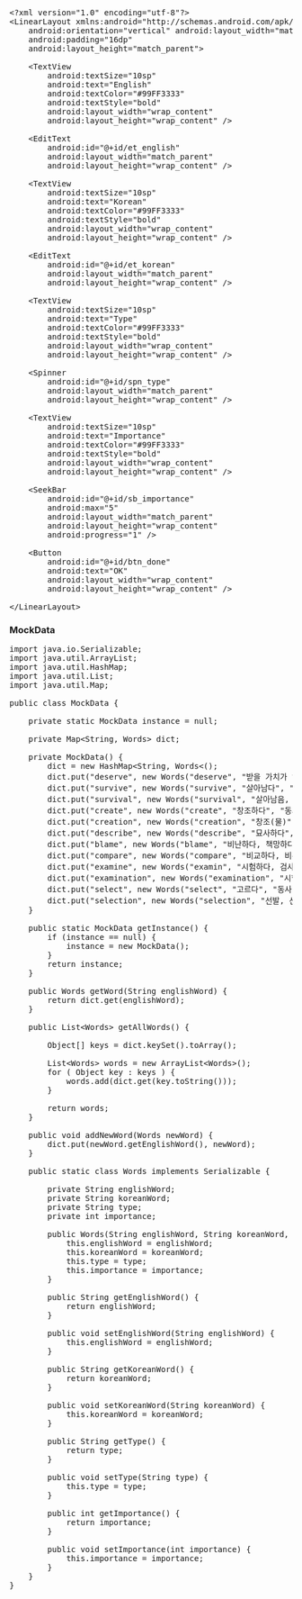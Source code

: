 <pre>
&lt;?xml version="1.0" encoding="utf-8"?&gt;
&lt;LinearLayout xmlns:android="http://schemas.android.com/apk/res/android"
    android:orientation="vertical" android:layout_width="match_parent"
    android:padding="16dp"
    android:layout_height="match_parent"&gt;

    &lt;TextView
        android:textSize="10sp"
        android:text="English"
        android:textColor="#99FF3333"
        android:textStyle="bold"
        android:layout_width="wrap_content"
        android:layout_height="wrap_content" /&gt;

    &lt;EditText
        android:id="@+id/et_english"
        android:layout_width="match_parent"
        android:layout_height="wrap_content" /&gt;

    &lt;TextView
        android:textSize="10sp"
        android:text="Korean"
        android:textColor="#99FF3333"
        android:textStyle="bold"
        android:layout_width="wrap_content"
        android:layout_height="wrap_content" /&gt;

    &lt;EditText
        android:id="@+id/et_korean"
        android:layout_width="match_parent"
        android:layout_height="wrap_content" /&gt;

    &lt;TextView
        android:textSize="10sp"
        android:text="Type"
        android:textColor="#99FF3333"
        android:textStyle="bold"
        android:layout_width="wrap_content"
        android:layout_height="wrap_content" /&gt;

    &lt;Spinner
        android:id="@+id/spn_type"
        android:layout_width="match_parent"
        android:layout_height="wrap_content" /&gt;

    &lt;TextView
        android:textSize="10sp"
        android:text="Importance"
        android:textColor="#99FF3333"
        android:textStyle="bold"
        android:layout_width="wrap_content"
        android:layout_height="wrap_content" /&gt;

    &lt;SeekBar
        android:id="@+id/sb_importance"
        android:max="5"
        android:layout_width="match_parent"
        android:layout_height="wrap_content"
        android:progress="1" /&gt;

    &lt;Button
        android:id="@+id/btn_done"
        android:text="OK"
        android:layout_width="wrap_content"
        android:layout_height="wrap_content" /&gt;

&lt;/LinearLayout&gt;
</pre>

### MockData
<pre>
import java.io.Serializable;
import java.util.ArrayList;
import java.util.HashMap;
import java.util.List;
import java.util.Map;

public class MockData {

    private static MockData instance = null;

    private Map&lt;String, Words&gt; dict;

    private MockData() {
        dict = new HashMap&lt;String, Words&lt;();
        dict.put("deserve", new Words("deserve", "받을 가치가 있다", "동사", 3));
        dict.put("survive", new Words("survive", "살아남다", "동사", 4));
        dict.put("survival", new Words("survival", "살아남음, 생존", "명사", 4));
        dict.put("create", new Words("create", "창조하다", "동사", 5));
        dict.put("creation", new Words("creation", "창조(물)", "명사", 5));
        dict.put("describe", new Words("describe", "묘사하다", "동사", 2));
        dict.put("blame", new Words("blame", "비난하다, 책망하다", "동사", 2));
        dict.put("compare", new Words("compare", "비교하다, 비유하다, 비교되다", "동사", 4));
        dict.put("examine", new Words("examin", "시험하다, 검사하다, 진찰하다", "동사", 4));
        dict.put("examination", new Words("examination", "시험, 조사, 검사", "명사", 3));
        dict.put("select", new Words("select", "고르다", "동사", 5));
        dict.put("selection", new Words("selection", "선발, 선택", "명사", 5));
    }

    public static MockData getInstance() {
        if (instance == null) {
            instance = new MockData();
        }
        return instance;
    }

    public Words getWord(String englishWord) {
        return dict.get(englishWord);
    }

    public List&lt;Words&gt; getAllWords() {

        Object[] keys = dict.keySet().toArray();

        List&lt;Words&gt; words = new ArrayList&lt;Words&gt;();
        for ( Object key : keys ) {
            words.add(dict.get(key.toString()));
        }

        return words;
    }

    public void addNewWord(Words newWord) {
        dict.put(newWord.getEnglishWord(), newWord);
    }

    public static class Words implements Serializable {

        private String englishWord;
        private String koreanWord;
        private String type;
        private int importance;

        public Words(String englishWord, String koreanWord, String type, int importance) {
            this.englishWord = englishWord;
            this.koreanWord = koreanWord;
            this.type = type;
            this.importance = importance;
        }

        public String getEnglishWord() {
            return englishWord;
        }

        public void setEnglishWord(String englishWord) {
            this.englishWord = englishWord;
        }

        public String getKoreanWord() {
            return koreanWord;
        }

        public void setKoreanWord(String koreanWord) {
            this.koreanWord = koreanWord;
        }

        public String getType() {
            return type;
        }

        public void setType(String type) {
            this.type = type;
        }

        public int getImportance() {
            return importance;
        }

        public void setImportance(int importance) {
            this.importance = importance;
        }
    }
}
</pre>
